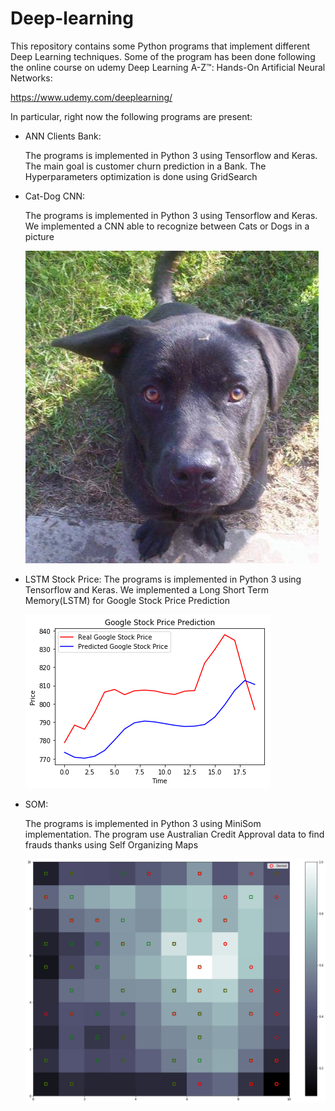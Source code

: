 # Deep-learning
This repository contains some Python programs that implement different Deep Learning techniques.
Some of the program has been done following the online course on udemy Deep Learning A-Z™: Hands-On Artificial Neural Networks:

https://www.udemy.com/deeplearning/

In particular, right now the following programs are present:

* ANN Clients Bank:
   
   The programs is implemented in Python 3 using Tensorflow and Keras. The main goal is customer churn prediction in a Bank. The Hyperparameters optimization is done using GridSearch

* Cat-Dog CNN: 

   The programs is implemented in Python 3 using Tensorflow and Keras. We implemented a CNN able to recognize between Cats or Dogs in a picture 

   ![alt text](Cat-Dog%20CNN/Image%20Example/dog.8.jpg)

* LSTM Stock Price:
   The programs is implemented in Python 3 using Tensorflow and Keras. We implemented a Long Short Term Memory(LSTM) for Google Stock Price Prediction
   
   ![alt text](LSTM%20Stock%20Price/Images/GoogleStock.png)
   
  

* SOM:

  The programs is implemented in Python 3 using MiniSom implementation. The program use Australian Credit Approval data to find frauds thanks using Self Organizing Maps
  
   ![alt text](SOM/Images/somimpl.png)
  

